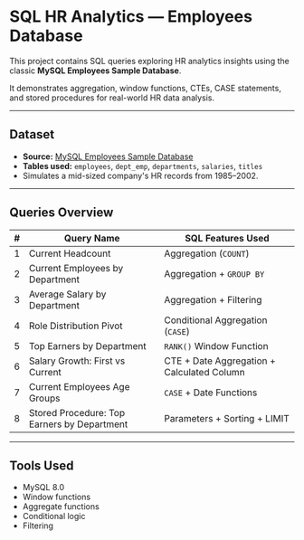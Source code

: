 # SQL HR Analytics — Employees Database

This project contains SQL queries exploring HR analytics insights using the classic **MySQL Employees Sample Database**.

It demonstrates aggregation, window functions, CTEs, CASE statements, and stored procedures for real-world HR data analysis.

---

## Dataset
- **Source:** [MySQL Employees Sample Database](https://dev.mysql.com/doc/employee/en/)  
- **Tables used:** `employees`, `dept_emp`, `departments`, `salaries`, `titles`
- Simulates a mid-sized company's HR records from 1985–2002.

---

## Queries Overview

| # | Query Name | SQL Features Used |
|---|------------|-------------------|
| 1 | Current Headcount | Aggregation (`COUNT`) |
| 2 | Current Employees by Department | Aggregation + `GROUP BY` |
| 3 | Average Salary by Department | Aggregation + Filtering |
| 4 | Role Distribution Pivot | Conditional Aggregation (`CASE`) |
| 5 | Top Earners by Department | `RANK()` Window Function |
| 6 | Salary Growth: First vs Current | CTE + Date Aggregation + Calculated Column |
| 7 | Current Employees Age Groups | `CASE` + Date Functions |
| 8 | Stored Procedure: Top Earners by Department | Parameters + Sorting + LIMIT |

---

## Tools Used
- MySQL 8.0
- Window functions
- Aggregate functions
- Conditional logic
- Filtering


